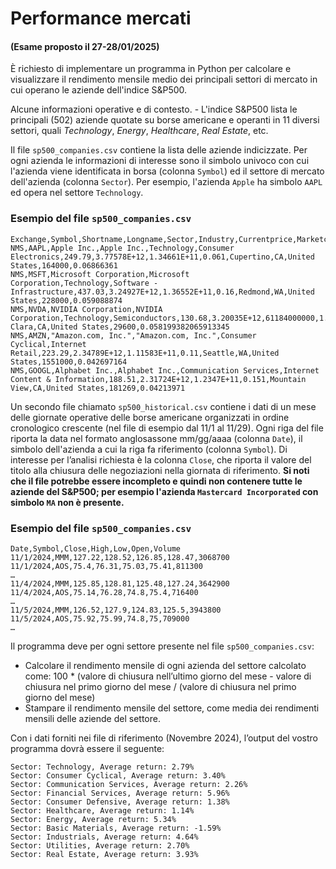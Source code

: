 # Performance mercati

#### (Esame proposto il 27-28/01/2025)


È richiesto di implementare un programma in Python per calcolare e visualizzare il rendimento mensile medio dei principali settori di mercato in cui operano le aziende dell'indice S&P500.

Alcune informazioni operative e di contesto. - L'indice S&P500 lista le principali (502) aziende quotate su borse americane e operanti in 11 diversi settori, quali *Technology*, *Energy*, *Healthcare*, *Real Estate*, etc.

Il file `sp500_companies.csv` contiene la lista delle aziende indicizzate. Per ogni azienda le informazioni di interesse sono il simbolo univoco con cui l'azienda viene identificata in borsa (colonna `Symbol`) ed il settore di mercato dell'azienda (colonna `Sector`). Per esempio, l'azienda `Apple` ha simbolo `AAPL` ed opera nel settore `Technology`.

### Esempio del file `sp500_companies.csv`

```
Exchange,Symbol,Shortname,Longname,Sector,Industry,Currentprice,Marketcap,Ebitda,Revenuegrowth,City,State,Country,Fulltimeemployees,Weight
NMS,AAPL,Apple Inc.,Apple Inc.,Technology,Consumer Electronics,249.79,3.77578E+12,1.34661E+11,0.061,Cupertino,CA,United States,164000,0.06866361
NMS,MSFT,Microsoft Corporation,Microsoft Corporation,Technology,Software - Infrastructure,437.03,3.24927E+12,1.36552E+11,0.16,Redmond,WA,United States,228000,0.059088874
NMS,NVDA,NVIDIA Corporation,NVIDIA Corporation,Technology,Semiconductors,130.68,3.20035E+12,61184000000,1.224,Santa Clara,CA,United States,29600,0.058199382065913345
NMS,AMZN,"Amazon.com, Inc.","Amazon.com, Inc.",Consumer Cyclical,Internet Retail,223.29,2.34789E+12,1.11583E+11,0.11,Seattle,WA,United States,1551000,0.042697164
NMS,GOOGL,Alphabet Inc.,Alphabet Inc.,Communication Services,Internet Content & Information,188.51,2.31724E+12,1.2347E+11,0.151,Mountain View,CA,United States,181269,0.04213971
```

Un secondo file chiamato `sp500_historical.csv` contiene i dati di un mese delle giornate operative delle borse americane organizzati in ordine cronologico crescente (nel file di esempio dal 11/1 al 11/29). Ogni riga del file riporta la data nel formato anglosassone mm/gg/aaaa (colonna `Date`), il simbolo dell'azienda a cui la riga fa riferimento (colonna `Symbol`). Di interesse per l’analisi richiesta è la colonna `Close`, che riporta il valore del titolo alla chiusura delle negoziazioni nella giornata di riferimento. **Si noti che il file potrebbe essere incompleto e quindi non contenere tutte le aziende del S&P500; per esempio l'azienda `Mastercard Incorporated` con simbolo `MA` non è presente.**

### Esempio del file `sp500_companies.csv`

```
Date,Symbol,Close,High,Low,Open,Volume
11/1/2024,MMM,127.22,128.52,126.85,128.47,3068700
11/1/2024,AOS,75.4,76.31,75.03,75.41,811300
…
11/4/2024,MMM,125.85,128.81,125.48,127.24,3642900
11/4/2024,AOS,75.14,76.28,74.8,75.4,716400
…
11/5/2024,MMM,126.52,127.9,124.83,125.5,3943800
11/5/2024,AOS,75.92,75.99,74.8,75,709000
…
```

Il programma deve per ogni settore presente nel file `sp500_companies.csv`:

- Calcolare il rendimento mensile di ogni azienda del settore calcolato come: 100 * (valore di chiusura nell’ultimo giorno del mese - valore di chiusura nel primo giorno del mese / (valore di chiusura nel primo giorno del mese)
- Stampare il rendimento mensile del settore, come media dei rendimenti mensili delle aziende del settore.

Con i dati forniti nei file di riferimento (Novembre 2024), l’output del vostro programma dovrà essere il seguente:

```
Sector: Technology, Average return: 2.79%
Sector: Consumer Cyclical, Average return: 3.40%
Sector: Communication Services, Average return: 2.26%
Sector: Financial Services, Average return: 5.96%
Sector: Consumer Defensive, Average return: 1.38%
Sector: Healthcare, Average return: 1.14%
Sector: Energy, Average return: 5.34%
Sector: Basic Materials, Average return: -1.59%
Sector: Industrials, Average return: 4.64%
Sector: Utilities, Average return: 2.70%
Sector: Real Estate, Average return: 3.93%
```
